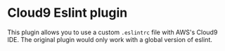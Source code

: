 # Cloud9 Eslint plugin

This plugin allows you to use a custom `.eslintrc` file with AWS's Cloud9 IDE. The original plugin would only work with a global version of eslint.
